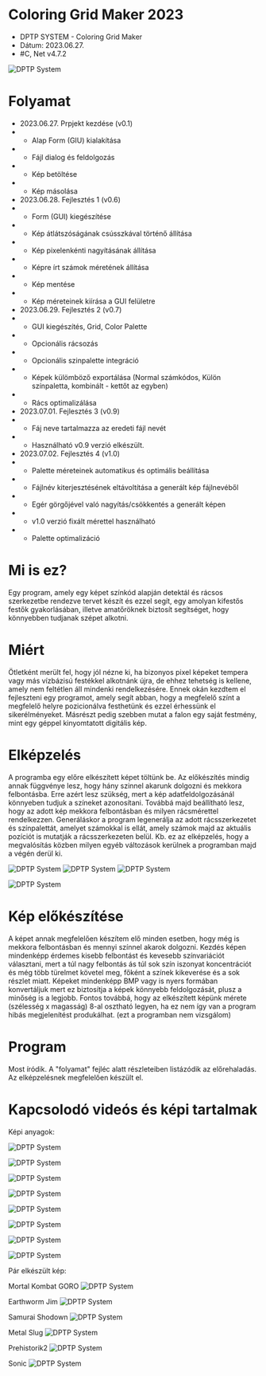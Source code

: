 # Coloring Grid Maker 2023
* DPTP SYSTEM - Coloring Grid Maker
* Dátum: 2023.06.27.
* #C, Net v4.7.2

![DPTP System](https://github.com/DPTPSystem/ColoringGridMaker/blob/master/images/cgm4.JPG "DPTP System")

# Folyamat
* 2023.06.27. Prpjekt kezdése (v0.1)
* * Alap Form (GIU) kialakítása
* * Fájl dialog és feldolgozás
* * Kép betöltése
* * Kép másolása
* 2023.06.28. Fejlesztés 1 (v0.6)
* * Form (GUI) kiegészítése
* * Kép átlátszóságának csússzkával történő állítása
* * Kép pixelenkénti nagyításának állítása
* * Képre írt számok méretének állítása
* * Kép mentése
* * Kép méreteinek kiírása a GUI felületre
* 2023.06.29. Fejlesztés 2 (v0.7)
* * GUI kiegészítés, Grid, Color Palette
* * Opcionális rácsozás
* * Opcionális szinpalette integráció
* * Képek külömböző exportálása (Normal számkódos, Külön színpaletta, kombinált - kettőt az egyben)
* * Rács optimalizálása
* 2023.07.01. Fejlesztés 3 (v0.9)
* * Fáj neve tartalmazza az eredeti fájl nevét
* * Használható v0.9 verzió elkészült.
* 2023.07.02. Fejlesztés 4 (v1.0)
* * Palette méreteinek automatikus és optimális beállítása
* * Fájlnév kiterjesztésének eltávoltítása a generált kép fájlnevéből
* * Egér görgőjével való nagyítás/csökkentés a generált képen
* * v1.0 verzió fixált mérettel használható
* * Palette optimalizáció

# Mi is ez?
Egy program, amely egy képet színkód alapján detektál és rácsos szerkezetbe rendezve tervet készít és ezzel segít, egy amolyan kifestős festők 
gyakorlásában, illetve amatőröknek biztosít segítséget, hogy könnyebben tudjanak szépet alkotni.

# Miért
Ötletként merült fel, hogy jól nézne ki, ha bizonyos pixel képeket tempera vagy más vízbázisú festékkel alkotnánk újra, de ehhez tehetség is
kellene, amely nem feltétlen áll mindenki rendelkezésére. Ennek okán kezdtem el fejleszteni egy programot, amely segít abban, hogy a megfelelő
színt a megfelelő helyre pozicionálva festhetünk és ezzel érhessünk el sikerélményeket. Másrészt pedig szebben mutat a falon egy saját festmény, 
mint egy géppel kinyomtatott digitális kép.

# Elképzelés
A programba egy előre elkészített képet töltünk be. Az előkészítés mindig annak függvénye lesz, hogy hány szinnel akarunk dolgozni és mekkora 
felbontásba. Erre azért lesz szükség, mert a kép adatfeldolgozásánál könnyeben tudjuk a színeket azonosítani. Továbbá majd beállítható lesz,
hogy az adott kép mekkora felbontásban és milyen rácsmérettel rendelkezzen. Generáláskor a program legenerálja az adott rácsszerkezetet és 
színpalettát, amelyet számokkal is ellát, amely számok majd az aktuális pozíciót is mutatják a rácsszerkezeten belül. Kb. ez az elképzelés, 
hogy a megvalósítás közben milyen egyéb változások kerülnek a programban majd a végén derül ki.

![DPTP System](https://github.com/DPTPSystem/ColoringGridMaker/blob/master/images/repulo_1.png "DPTP System") ![DPTP System](https://github.com/DPTPSystem/ColoringGridMaker/blob/master/images/repulo_2.png "DPTP System") ![DPTP System](https://github.com/DPTPSystem/ColoringGridMaker/blob/master/images/repulo_3.png "DPTP System")

![DPTP System](https://github.com/DPTPSystem/ColoringGridMaker/blob/master/images/repulo_grid.png "DPTP System")

# Kép előkészítése
A képet annak megfelelően készítem elő minden esetben, hogy még is mekkora felbontásban és mennyi színnel akarok dolgozni. Kezdés képen mindenképp 
érdemes kisebb felbontást és kevesebb színvariációt választani, mert a túl nagy felbontás ás túl sok szín iszonyat koncentrációt és még több türelmet 
követel meg, főként a színek kikeverése és a sok részlet miatt. Képeket mindenképp BMP vagy is nyers formában konvertáljuk mert ez biztosítja a 
képek könnyebb feldolgozását, plusz a minőség is a legjobb. Fontos továbbá, hogy az elkészített képünk mérete (szélesség x magasság) 8-al 
osztható legyen, ha ez nem így van a program hibás megjelenítést produkálhat. (ezt a programban nem vizsgálom)

# Program
Most íródik. A "folyamat" fejléc alatt részleteiben listázódik az előrehaladás.
Az elképzelésnek megfelelően készült el.

# Kapcsolodó videós és képi tartalmak
Képi anyagok:

![DPTP System](https://github.com/DPTPSystem/ColoringGridMaker/blob/master/images/cgm1.JPG "DPTP System")

![DPTP System](https://github.com/DPTPSystem/ColoringGridMaker/blob/master/images/cgm2.JPG "DPTP System")

![DPTP System](https://github.com/DPTPSystem/ColoringGridMaker/blob/master/images/cgm3.JPG "DPTP System")

![DPTP System](https://github.com/DPTPSystem/ColoringGridMaker/blob/master/images/cgm4.JPG "DPTP System")

![DPTP System](https://github.com/DPTPSystem/ColoringGridMaker/blob/master/images/cgm5.JPG "DPTP System")

![DPTP System](https://github.com/DPTPSystem/ColoringGridMaker/blob/master/images/cgm6.JPG "DPTP System")

![DPTP System](https://github.com/DPTPSystem/ColoringGridMaker/blob/master/images/cgm7.JPG "DPTP System")

![DPTP System](https://github.com/DPTPSystem/ColoringGridMaker/blob/master/images/cgm8.JPG "DPTP System")

Pár elkészült kép:

Mortal Kombat GORO
![DPTP System](https://github.com/DPTPSystem/ColoringGridMaker/blob/master/GeneratedImages/goro_SaveImage_Complette.png "DPTP System")

Earthworm Jim
![DPTP System](https://github.com/DPTPSystem/ColoringGridMaker/blob/master/GeneratedImages/EarthwormJim_SaveImage_Complette.png "DPTP System")

Samurai Shodown
![DPTP System](https://github.com/DPTPSystem/ColoringGridMaker/blob/master/GeneratedImages/SamuraiShodown_SaveImage_Complette.png "DPTP System")

Metal Slug
![DPTP System](https://github.com/DPTPSystem/ColoringGridMaker/blob/master/GeneratedImages/metalslug_SaveImage_Complette.png "DPTP System")

Prehistorik2
![DPTP System](https://github.com/DPTPSystem/ColoringGridMaker/blob/master/GeneratedImages/prehistorik2_SaveImage_Complette.png "DPTP System")

Sonic
![DPTP System](https://github.com/DPTPSystem/ColoringGridMaker/blob/master/GeneratedImages/sonic_SaveImage_Complette.png "DPTP System")
